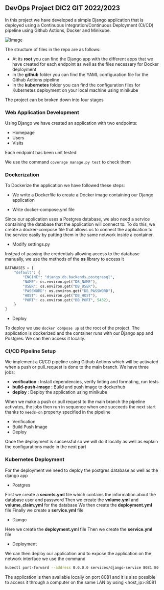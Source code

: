 ## DevOps Project DIC2 GIT 2022/2023

In this project we have developed a simple Django application that is deployed using a Continuous Integration/Continuous Deployment (CI/CD) pipeline using Github Actions, Docker and Minikube.

![Image](https://blog.cellenza.com/wp-content/uploads/2021/06/schemas_Plan-de-travail-1.png)

The structure of files in the repo are as follows:
- At its **root** you can find the Django app with the different apps that we have created for each endpoint as well as the files necessary for Docker deployment
- In the **github** folder you can find the YAML configuration file for the Github Actions pipeline
- In the **kubernetes** folder you can find the configuration files for Kubernetes deployment on your local machine using minikube

The project can be broken down into four stages

### Web Application Development

Using Django we have created an application with two endpoints:

- Homepage
- Users
- Visits

Each endpoint has been unit tested

We use the command `coverage manage.py test` to check them

### Dockerization

To Dockerize the application we have followed these steps:

- We write a Dockerfile to create a Docker image containing our Django application

- Write docker-compose.yml file

Since our application uses a Postgres database, we also need a service containing the database that the application will connect to.
To do this, we create a docker-compose file that allows us to connect the application to the service easily by putting them in the same network inside a container.

- Modify settings.py

Instead of passing the credentials allowing access to the database manually, we use the methods of the **os** library to access it

```python
DATABASES = {
    "default": {
        "ENGINE": "django.db.backends.postgresql",
        "NAME": os.environ.get("DB_NAME"),
        "USER": os.environ.get("DB_USER"),
        "PASSWORD": os.environ.get("DB_PASSWORD"),
        "HOST": os.environ.get("DB_HOST"),
        "PORT": os.environ.get("DB_PORT", 5432),
    }
}
```

- Deploy

To deploy we use `docker compose up` at the root of the project. The application is dockerized and the container runs with our Django app and Postgres. We can then access it locally.

### CI/CD Pipeline Setup

We implement a CI/CD pipeline using Github Actions which will be activated when a push or pull_request is done to the main branch.
We have three jobs:
- **verification** : Install dependencies, verify linting and formating, run tests
- **build-push-image** : Build and push image to dockerhub
- **deploy** : Deploy the application using minikube

When we make a push or pull request to the main branch the pipeline activates, the jobs then run in sequence when one succeeds the next start thanks to `needs-on` property specified in the pipeline

- Verification
- Build Push Image
- Deploy

Once the deployment is successful so we will do it locally as well as explain the configurations made in the next part

### Kubernetes Deployment

For the deployment we need to deploy the postgres database as well as the django app

- Postgres

First we create a **secrets.yml** file which contains the information about the database user and password 
Then we create the **volume.yml** and **volume_claim.yml** for the database
We then create the **deployment.yml** file
Finally we create a **service.yml** file

- Django

Here we create the **deployment.yml** file
Then we create the **service.yml** file

- Deployment

We can then deploy our application and to expose the application on the network interface we use the command

```bash
kubectl port-forward --address 0.0.0.0 services/django-service 8081:80
```

The application is then available locally on port 8081 and it is also possible to access it through a computer on the same LAN by using <host_ip>:8081
